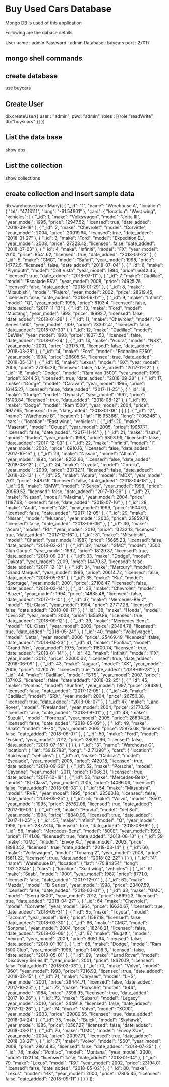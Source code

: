 # Buy Used Cars Database

Mongo DB is used of this application

Following are the dabase details

User name : admin
Password : admin
Database : buycars
port : 27017


## mongo shell commands

## create database

use buycars

## Create User

db.createUser({
  user : "admin",
  pwd: "admin",
  roles : [{role:"readWrite", 
      db:"buyscars"
    }]
})

## List the data base
 
 show dbs


## List the collection

 show collections


## create collection and insert sample data

db.warehouse.insertMany([
        {
          "_id": "1",
          "name": "Warehouse A",
          "location": {
            "lat": "47.13111",
            "long": "-61.54801"
          },
          "cars": {
            "location": "West wing",
            "vehicles": [
              {
                "_id": 1,
                "make": "Volkswagen",
                "model": "Jetta III",
                "year_model": 1995,
                "price": 12947.52,
                "licensed": true,
                "date_added": "2018-09-18"
              },
              {
                "_id": 2,
                "make": "Chevrolet",
                "model": "Corvette",
                "year_model": 2004,
                "price": 20019.64,
                "licensed": true,
                "date_added": "2018-01-27"
              },
              {
                "_id": 3,
                "make": "Ford",
                "model": "Expedition EL",
                "year_model": 2008,
                "price": 27323.42,
                "licensed": false,
                "date_added": "2018-07-03"
              },
              {
                "_id": 4,
                "make": "Infiniti",
                "model": "FX",
                "year_model": 2010,
                "price": 8541.62,
                "licensed": true,
                "date_added": "2018-03-23"
              },
              {
                "_id": 5,
                "make": "GMC",
                "model": "Safari",
                "year_model": 1998,
                "price": 14772.5,
                "licensed": false,
                "date_added": "2018-07-04"
              },
              {
                "_id": 6,
                "make": "Plymouth",
                "model": "Colt Vista",
                "year_model": 1994,
                "price": 6642.45,
                "licensed": true,
                "date_added": "2018-07-11"
              },
              {
                "_id": 7,
                "make": "Cadillac",
                "model": "Escalade ESV",
                "year_model": 2008,
                "price": 24925.75,
                "licensed": false,
                "date_added": "2018-01-29"
              },
              {
                "_id": 8,
                "make": "Mitsubishi",
                "model": "Pajero",
                "year_model": 2002,
                "price": 28619.45,
                "licensed": false,
                "date_added": "2018-06-12"
              },
              {
                "_id": 9,
                "make": "Infiniti",
                "model": "Q",
                "year_model": 1995,
                "price": 6103.4,
                "licensed": false,
                "date_added": "2017-11-13"
              },
              {
                "_id": 10,
                "make": "Ford",
                "model": "Mustang",
                "year_model": 1993,
                "price": 18992.7,
                "licensed": false,
                "date_added": "2018-01-29"
              },
              {
                "_id": 11,
                "make": "Chevrolet",
                "model": "G-Series 1500",
                "year_model": 1997,
                "price": 23362.41,
                "licensed": false,
                "date_added": "2018-07-30"
              },
              {
                "_id": 12,
                "make": "Cadillac",
                "model": "DeVille",
                "year_model": 1993,
                "price": 18371.53,
                "licensed": false,
                "date_added": "2018-01-24"
              },
              {
                "_id": 13,
                "make": "Acura",
                "model": "NSX",
                "year_model": 2001,
                "price": 23175.76,
                "licensed": false,
                "date_added": "2018-03-28"
              },
              {
                "_id": 14,
                "make": "Ford",
                "model": "Econoline E250",
                "year_model": 1994,
                "price": 26605.54,
                "licensed": true,
                "date_added": "2018-05-13"
              },
              {
                "_id": 15,
                "make": "Lexus",
                "model": "GX",
                "year_model": 2005,
                "price": 27395.26,
                "licensed": false,
                "date_added": "2017-11-12"
              },
              {
                "_id": 16,
                "make": "Dodge",
                "model": "Ram Van 3500",
                "year_model": 1999,
                "price": 6244.51,
                "licensed": true,
                "date_added": "2018-09-28"
              },
              {
                "_id": 17,
                "make": "Dodge",
                "model": "Caravan",
                "year_model": 1995,
                "price": 16145.27,
                "licensed": false,
                "date_added": "2017-11-25"
              },
              {
                "_id": 18,
                "make": "Dodge",
                "model": "Dynasty",
                "year_model": 1992,
                "price": 15103.84,
                "licensed": true,
                "date_added": "2018-08-12"
              },
              {
                "_id": 19,
                "make": "Dodge",
                "model": "Ram 1500",
                "year_model": 2004,
                "price": 9977.65,
                "licensed": true,
                "date_added": "2018-01-18"
              }
            ]
          }
        },
        {
          "_id": "2",
          "name": "Warehouse B",
          "location": {
            "lat": "15.95386",
            "long": "7.06246"
          },
          "cars": {
            "location": "East wing",
            "vehicles": [
              {
                "_id": 20,
                "make": "Maserati",
                "model": "Coupe",
                "year_model": 2005,
                "price": 19957.71,
                "licensed": false,
                "date_added": "2017-11-14"
              },
              {
                "_id": 21,
                "make": "Isuzu",
                "model": "Rodeo",
                "year_model": 1998,
                "price": 6303.99,
                "licensed": false,
                "date_added": "2017-12-03"
              },
              {
                "_id": 22,
                "make": "Infiniti",
                "model": "I",
                "year_model": 2002,
                "price": 6910.16,
                "licensed": false,
                "date_added": "2017-10-15"
              },
              {
                "_id": 23,
                "make": "Nissan",
                "model": "Altima",
                "year_model": 1994,
                "price": 8252.66,
                "licensed": false,
                "date_added": "2018-08-12"
              },
              {
                "_id": 24,
                "make": "Toyota",
                "model": "Corolla",
                "year_model": 2009,
                "price": 23732.11,
                "licensed": false,
                "date_added": "2018-02-13"
              },
              {
                "_id": 25,
                "make": "Acura",
                "model": "MDX",
                "year_model": 2011,
                "price": 8487.19,
                "licensed": false,
                "date_added": "2018-04-18"
              },
              {
                "_id": 26,
                "make": "BMW",
                "model": "7 Series",
                "year_model": 1998,
                "price": 29069.52,
                "licensed": false,
                "date_added": "2017-10-29"
              },
              {
                "_id": 27,
                "make": "Nissan",
                "model": "Maxima",
                "year_model": 2004,
                "price": 11187.68,
                "licensed": false,
                "date_added": "2018-07-16"
              },
              {
                "_id": 28,
                "make": "Audi",
                "model": "A8",
                "year_model": 1999,
                "price": 16047.9,
                "licensed": false,
                "date_added": "2017-12-05"
              },
              {
                "_id": 29,
                "make": "Nissan",
                "model": "Murano",
                "year_model": 2005,
                "price": 25859.78,
                "licensed": false,
                "date_added": "2018-06-06"
              },
              {
                "_id": 30,
                "make": "Acura",
                "model": "RL",
                "year_model": 2010,
                "price": 13232.13,
                "licensed": true,
                "date_added": "2017-12-16"
              },
              {
                "_id": 31,
                "make": "Mitsubishi",
                "model": "Chariot",
                "year_model": 1987,
                "price": 15665.23,
                "licensed": false,
                "date_added": "2018-02-21"
              },
              {
                "_id": 32,
                "make": "GMC",
                "model": "3500 Club Coupe",
                "year_model": 1992,
                "price": 18129.37,
                "licensed": true,
                "date_added": "2018-09-23"
              },
              {
                "_id": 33,
                "make": "Dodge",
                "model": "Dakota",
                "year_model": 2009,
                "price": 14479.37,
                "licensed": false,
                "date_added": "2017-12-12"
              },
              {
                "_id": 34,
                "make": "Mercury",
                "model": "Grand Marquis",
                "year_model": 1996,
                "price": 20614.72,
                "licensed": false,
                "date_added": "2018-05-26"
              },
              {
                "_id": 35,
                "make": "Kia",
                "model": "Sportage",
                "year_model": 2001,
                "price": 27106.47,
                "licensed": false,
                "date_added": "2018-03-14"
              },
              {
                "_id": 36,
                "make": "Chevrolet",
                "model": "Blazer",
                "year_model": 1994,
                "price": 14835.48,
                "licensed": false,
                "date_added": "2017-11-10"
              },
              {
                "_id": 37,
                "make": "Mercedes-Benz",
                "model": "SL-Class",
                "year_model": 1994,
                "price": 27717.28,
                "licensed": false,
                "date_added": "2018-08-17"
              },
              {
                "_id": 38,
                "make": "Honda",
                "model": "Civic Si",
                "year_model": 2003,
                "price": 18569.86,
                "licensed": true,
                "date_added": "2018-09-12"
              },
              {
                "_id": 39,
                "make": "Mercedes-Benz",
                "model": "CL-Class",
                "year_model": 2002,
                "price": 23494.78,
                "licensed": true,
                "date_added": "2018-05-24"
              },
              {
                "_id": 40,
                "make": "Volkswagen",
                "model": "Jetta",
                "year_model": 2006,
                "price": 25469.49,
                "licensed": false,
                "date_added": "2018-04-23"
              },
              {
                "_id": 41,
                "make": "Pontiac",
                "model": "Grand Prix",
                "year_model": 1975,
                "price": 11600.74,
                "licensed": true,
                "date_added": "2018-01-14"
              },
              {
                "_id": 42,
                "make": "Infiniti",
                "model": "FX",
                "year_model": 2012,
                "price": 22000.62,
                "licensed": true,
                "date_added": "2018-06-09"
              },
              {
                "_id": 43,
                "make": "Jaguar",
                "model": "XK",
                "year_model": 2006,
                "price": 10260.79,
                "licensed": true,
                "date_added": "2018-09-28"
              },
              {
                "_id": 44,
                "make": "Cadillac",
                "model": "STS",
                "year_model": 2007,
                "price": 13740.2,
                "licensed": false,
                "date_added": "2018-02-25"
              },
              {
                "_id": 45,
                "make": "Pontiac",
                "model": "Sunfire",
                "year_model": 1997,
                "price": 28489.1,
                "licensed": false,
                "date_added": "2017-12-05"
              },
              {
                "_id": 46,
                "make": "Cadillac",
                "model": "SRX",
                "year_model": 2004,
                "price": 26750.38,
                "licensed": true,
                "date_added": "2018-08-07"
              },
              {
                "_id": 47,
                "make": "Land Rover",
                "model": "Freelander",
                "year_model": 2004,
                "price": 21770.59,
                "licensed": false,
                "date_added": "2018-09-01"
              },
              {
                "_id": 48,
                "make": "Suzuki",
                "model": "Forenza",
                "year_model": 2005,
                "price": 28834.26,
                "licensed": false,
                "date_added": "2018-05-09"
              },
              {
                "_id": 49,
                "make": "Saab",
                "model": "9-7X",
                "year_model": 2005,
                "price": 25975.68,
                "licensed": false,
                "date_added": "2018-06-07"
              },
              {
                "_id": 50,
                "make": "Ford",
                "model": "Fusion",
                "year_model": 2012,
                "price": 28091.96,
                "licensed": false,
                "date_added": "2018-07-15"
              }
            ]
          }
        },
        {
          "_id": "3",
          "name": "Warehouse C",
          "location": {
            "lat": "39.12788",
            "long": "-2.71398"
          },
          "cars": {
            "location": "Suid wing",
            "vehicles": [
              {
                "_id": 51,
                "make": "Cadillac",
                "model": "Escalade",
                "year_model": 2005,
                "price": 7429.18,
                "licensed": true,
                "date_added": "2018-09-26"
              },
              {
                "_id": 52,
                "make": "Porsche",
                "model": "Cayenne",
                "year_model": 2011,
                "price": 17066.31,
                "licensed": true,
                "date_added": "2017-10-19"
              },
              {
                "_id": 53,
                "make": "Mercedes-Benz",
                "model": "SL-Class",
                "year_model": 2005,
                "price": 14066.06,
                "licensed": false,
                "date_added": "2018-08-08"
              },
              {
                "_id": 54,
                "make": "Mitsubishi",
                "model": "RVR",
                "year_model": 1995,
                "price": 22560.18,
                "licensed": false,
                "date_added": "2018-05-25"
              },
              {
                "_id": 55,
                "make": "Volvo",
                "model": "850",
                "year_model": 1995,
                "price": 25762.08,
                "licensed": true,
                "date_added": "2017-10-03"
              },
              {
                "_id": 56,
                "make": "Honda",
                "model": "del Sol",
                "year_model": 1994,
                "price": 18840.96,
                "licensed": true,
                "date_added": "2017-11-25"
              },
              {
                "_id": 57,
                "make": "Infiniti",
                "model": "Q",
                "year_model": 1996,
                "price": 28773.14,
                "licensed": true,
                "date_added": "2018-08-09"
              },
              {
                "_id": 58,
                "make": "Mercedes-Benz",
                "model": "500E",
                "year_model": 1992,
                "price": 17141.08,
                "licensed": true,
                "date_added": "2018-08-13"
              },
              {
                "_id": 59,
                "make": "GMC",
                "model": "Envoy XL",
                "year_model": 2002,
                "price": 18983.52,
                "licensed": true,
                "date_added": "2018-03-14"
              },
              {
                "_id": 60,
                "make": "Volkswagen",
                "model": "Touareg 2",
                "year_model": 2008,
                "price": 15611.22,
                "licensed": true,
                "date_added": "2018-02-22"
              }
            ]
          }
        },
        {
          "_id": "4",
          "name": "Warehouse D",
          "location": {
            "lat": "-70.84354",
            "long": "132.22345"
          },
          "cars": {
            "location": "Suid wing",
            "vehicles": [
              {
                "_id": 61,
                "make": "Saab",
                "model": "900",
                "year_model": 1987,
                "price": 8771.0,
                "licensed": false,
                "date_added": "2017-12-01"
              },
              {
                "_id": 62,
                "make": "Mazda",
                "model": "B-Series",
                "year_model": 1998,
                "price": 23407.59,
                "licensed": false,
                "date_added": "2018-03-01"
              },
              {
                "_id": 63,
                "make": "GMC",
                "model": "Sierra 3500",
                "year_model": 2012,
                "price": 5869.23,
                "licensed": true,
                "date_added": "2018-04-27"
              },
              {
                "_id": 64,
                "make": "Chevrolet",
                "model": "Corvette",
                "year_model": 1964,
                "price": 16630.67,
                "licensed": true,
                "date_added": "2018-05-31"
              },
              {
                "_id": 65,
                "make": "Toyota",
                "model": "Tacoma",
                "year_model": 1997,
                "price": 11597.18,
                "licensed": false,
                "date_added": "2018-03-30"
              },
              {
                "_id": 66,
                "make": "GMC",
                "model": "Sonoma",
                "year_model": 2004,
                "price": 18248.21,
                "licensed": false,
                "date_added": "2018-03-09"
              },
              {
                "_id": 67,
                "make": "Bugatti",
                "model": "Veyron",
                "year_model": 2009,
                "price": 8051.64,
                "licensed": false,
                "date_added": "2018-01-10"
              },
              {
                "_id": 68,
                "make": "Dodge",
                "model": "Ram 1500 Club",
                "year_model": 1996,
                "price": 14008.3,
                "licensed": false,
                "date_added": "2018-05-01"
              },
              {
                "_id": 69,
                "make": "Land Rover",
                "model": "Discovery Series II",
                "year_model": 2001,
                "price": 18620.19,
                "licensed": false,
                "date_added": "2018-03-03"
              },
              {
                "_id": 70,
                "make": "Volvo",
                "model": "960",
                "year_model": 1993,
                "price": 7316.93,
                "licensed": true,
                "date_added": "2018-02-15"
              },
              {
                "_id": 71,
                "make": "Chrysler",
                "model": "LHS",
                "year_model": 2001,
                "price": 29444.71,
                "licensed": false,
                "date_added": "2017-10-25"
              },
              {
                "_id": 72,
                "make": "Porsche",
                "model": "944",
                "year_model": 1984,
                "price": 7396.95,
                "licensed": true,
                "date_added": "2017-10-26"
              },
              {
                "_id": 73,
                "make": "Subaru",
                "model": "Legacy",
                "year_model": 2010,
                "price": 24491.8,
                "licensed": false,
                "date_added": "2017-12-26"
              },
              {
                "_id": 74,
                "make": "Volvo",
                "model": "XC90",
                "year_model": 2003,
                "price": 29009.65,
                "licensed": true,
                "date_added": "2018-04-24"
              },
              {
                "_id": 75,
                "make": "Buick",
                "model": "Skyhawk",
                "year_model": 1985,
                "price": 10567.27,
                "licensed": false,
                "date_added": "2018-03-21"
              },
              {
                "_id": 76,
                "make": "GMC",
                "model": "Envoy XUV",
                "year_model": 2004,
                "price": 20997.71,
                "licensed": true,
                "date_added": "2018-03-27"
              },
              {
                "_id": 77,
                "make": "Volvo",
                "model": "S60",
                "year_model": 2009,
                "price": 28614.95,
                "licensed": false,
                "date_added": "2018-07-25"
              },
              {
                "_id": 78,
                "make": "Pontiac",
                "model": "Montana",
                "year_model": 2000,
                "price": 11221.14,
                "licensed": false,
                "date_added": "2018-01-04"
              },
              {
                "_id": 79,
                "make": "Lexus",
                "model": "RX",
                "year_model": 2002,
                "price": 23194.01,
                "licensed": false,
                "date_added": "2018-05-02"
              },
              {
                "_id": 80,
                "make": "Lexus",
                "model": "RX",
                "year_model": 2000,
                "price": 17805.45,
                "licensed": false,
                "date_added": "2018-09-11"
              }
            ]
          }
        }
      ]);